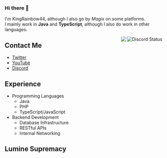 ### Hi there 👋
I'm KingRainbow44, although I also go by *Magix* on some platforms.\
I mainly work in **Java** and **TypeScript**, although I also do work in other languages.

<img align="right" src="https://lanyard.cnrad.dev/api/252090676068614145?idleMessage=Possibly%20writing%20code..." alt="Discord Status">

<img align="right" src="https://github-readme-stats.vercel.app/api?username=KingRainbow44&theme=darcula&show_icons=true&count_private=true">

## Contact Me
- [Twitter](https://twitter.com/KingRainbow44)
- [YouTube](https://www.youtube.com/channel/UC9k7NjyMW9VCsQFPzZoyMaQ)
- [Discord](https://discord.com/users/252090676068614145)

## Experience
- Programming Languages
  - Java
  - PHP
  - TypeScript/JavaScript
- Backend Development
  - Database Infrastructure
  - RESTful APIs
  - Internal Networking

## Lumine Supremacy
